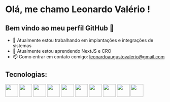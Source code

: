 # Olá, me chamo Leonardo Valério ! 
## Bem vindo ao meu perfil GitHub 👋

- 🔭 Atualmente estou trabalhando em implantações e integrações de sistemas
- 🌱 Atualmente estou aprendendo NextJS e CRO
- 📫 Como entrar em contato comigo: leonardoaugustovalerio@gmail.com

## Tecnologias:

<img src="https://cdn.jsdelivr.net/gh/devicons/devicon@latest/icons/javascript/javascript-original.svg" img loading="lazy" width="40" height="40"/> <img loading="lazy" src="https://cdn.jsdelivr.net/gh/devicons/devicon@latest/icons/typescript/typescript-original.svg"  width="40" height="40"/> <img src="https://cdn.jsdelivr.net/gh/devicons/devicon@latest/icons/nodejs/nodejs-plain-wordmark.svg" img loading="lazy" width="40" height="40"/> <img src="https://cdn.jsdelivr.net/gh/devicons/devicon@latest/icons/react/react-original.svg" loading="lazy" width="40" height="40"/> <img src="https://cdn.jsdelivr.net/gh/devicons/devicon@latest/icons/nestjs/nestjs-original.svg" loading="lazy" width="40" height="40"/> <img src="https://cdn.jsdelivr.net/gh/devicons/devicon@latest/icons/postgresql/postgresql-original.svg" loading="lazy" width="40" height="40"/> <img src="https://cdn.jsdelivr.net/gh/devicons/devicon@latest/icons/nextjs/nextjs-original.svg" loading="lazy" width="40" height="40" /> <img src="https://cdn.jsdelivr.net/gh/devicons/devicon@latest/icons/redis/redis-original.svg" loading="lazy" width="40" height="40" /> <img src="https://cdn.jsdelivr.net/gh/devicons/devicon@latest/icons/tailwindcss/tailwindcss-original.svg" loading="lazy" width="40" height="40" /> <img src="https://cdn.jsdelivr.net/gh/devicons/devicon@latest/icons/docker/docker-plain.svg" loading="lazy" width="40" height="40" />
